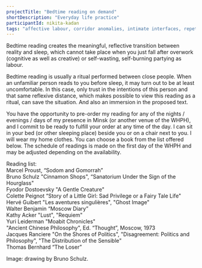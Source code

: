 ```yaml
---
projectTitle: "Bedtime reading on demand"
shortDescription: "Everyday life practice"
participantId: nikita-kadan
tags: "affective labour, corridor anomalies, intimate interfaces, repetition"
---
```


Bedtime reading creates the meaningful, reflective transition between reality and sleep, which cannot take place when you just fall after overwork (cognitive as well as creative) or self-wasting, self-burning partying as labour.

Bedtime reading is usually a ritual performed between close people. When an unfamiliar person reads to you before sleep, it may turn out to be at least uncomfortable. In this case, only trust in the intentions of this person and that same reflexive distance, which makes possible to view this reading as a ritual, can save the situation. And also an immersion in the proposed text.

You have the opportunity to pre-order my reading for any of the nights / evenings / days of my presence in Minsk (or another venue of the WHPH), and I commit to be ready to fulfill your order at any time of the day. I can sit in your bed (or other sleeping place) beside you or on a chair next to you. I will wear my home clothes. You can choose a book from the list offered below. The schedule of readings is made on the first day of the WHPH and may be adjusted depending on the availability.

Reading list:  
Marcel Proust, “Sodom and Gomorrah”  
Bruno Schulz "Cinnamon Shops", “Sanatorium Under the Sign of the Hourglass"  
Fyodor Dostoevsky "A Gentle Creature"  
Colette Peignot “Story of a Little Girl: Sad Privilege or a Fairy Tale Life"  
Hervé Guibert "Les aventures singulières", "Ghost Image"  
Walter Benjamin “Moscow Diary”  
Kathy Acker "Lust", "Requiem"  
Yuri Leiderman "Moabit Chronicles"  
"Ancient Chinese Philosophy", Ed. “Thought”, Moscow, 1973  
Jacques Ranciere "On the Shores of Politics", "Disagreement: Politics and Philosophy", "The Distribution of the Sensible"  
Thomas Bernhard “The Loser”  

Image: drawing by Bruno Schulz.

